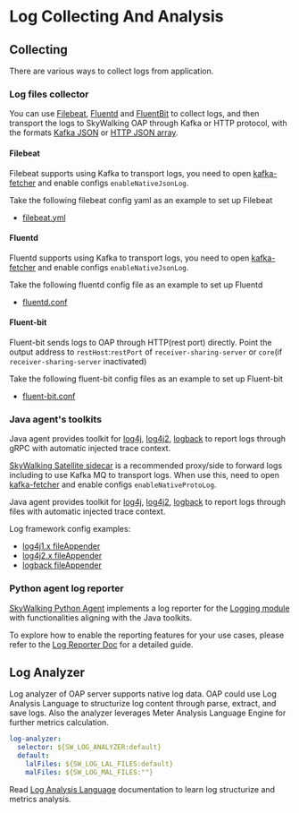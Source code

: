 # Log Collecting And Analysis

## Collecting
There are various ways to collect logs from application.

### Log files collector

You can use [Filebeat](https://www.elastic.co/cn/beats/filebeat), [Fluentd](https://fluentd.org)
and [FluentBit](http://fluentbit.io) to collect logs, and then transport the logs to SkyWalking OAP through Kafka or
HTTP protocol, with the formats [Kafka JSON](../../protocols/Log-Data-Protocol.md#native-kafka-protocol)
or [HTTP JSON array](../../protocols/Log-Data-Protocol.md#http-api).

#### Filebeat
Filebeat supports using Kafka to transport logs, you need to
open [kafka-fetcher](backend-fetcher.md#kafka-fetcher) and enable configs `enableNativeJsonLog`.

Take the following filebeat config yaml as an example to set up Filebeat
- [filebeat.yml](../../../../test/e2e/e2e-test/docker/kafka/filebeat.yml)

#### Fluentd
Fluentd supports using Kafka to transport logs, you need to
open [kafka-fetcher](backend-fetcher.md#kafka-fetcher) and enable configs `enableNativeJsonLog`.

Take the following fluentd config file as an example to set up Fluentd
- [fluentd.conf](../../../../test/e2e/e2e-test/docker/kafka/fluentd.conf)

#### Fluent-bit
Fluent-bit sends logs to OAP through HTTP(rest port) directly. 
Point the output address to `restHost`:`restPort` of `receiver-sharing-server` or `core`(if `receiver-sharing-server` inactivated)

Take the following fluent-bit config files as an example to set up Fluent-bit
- [fluent-bit.conf](../../../../test/e2e/e2e-test/docker/log/fluent-bit)

### Java agent's toolkits
Java agent provides toolkit for 
[log4j](../service-agent/java-agent/Application-toolkit-log4j-1.x.md),
[log4j2](../service-agent/java-agent/Application-toolkit-log4j-2.x.md), 
[logback](../service-agent/java-agent/Application-toolkit-logback-1.x.md) 
to report logs through gRPC with automatic injected trace context.

[SkyWalking Satellite sidecar](https://github.com/apache/skywalking-satellite) is a recommended proxy/side to
forward logs including to use Kafka MQ to transport logs. When use this, need to open [kafka-fetcher](backend-fetcher.md#kafka-fetcher)
and enable configs `enableNativeProtoLog`.

Java agent provides toolkit for
[log4j](../service-agent/java-agent/Application-toolkit-log4j-1.x.md#print-skywalking-context-in-your-logs),
[log4j2](../service-agent/java-agent/Application-toolkit-log4j-2.x.md#print-skywalking-context-in-your-logs),
[logback](../service-agent/java-agent/Application-toolkit-logback-1.x.md#print-skywalking-context-in-your-logs)
to report logs through files with automatic injected trace context.

Log framework config examples:
- [log4j1.x fileAppender](../../../../test/e2e/e2e-service-provider/src/main/resources/log4j.properties)
- [log4j2.x fileAppender](../../../../test/e2e/e2e-service-provider/src/main/resources/log4j2.xml)
- [logback fileAppender](../../../../test/e2e/e2e-service-provider/src/main/resources/logback.xml)

### Python agent log reporter
[SkyWalking Python Agent](https://github.com/apache/skywalking-python) implements a log reporter for the [Logging 
module](https://docs.python.org/3/library/logging.html) with functionalities aligning with the Java toolkits. 

To explore how to enable the reporting features for your use cases, please refer to the 
[Log Reporter Doc](https://github.com/apache/skywalking-python/blob/master/docs/LogReporter.md) for a detailed guide.

## Log Analyzer

Log analyzer of OAP server supports native log data. OAP could use Log Analysis Language to
structurize log content through parse, extract, and save logs. 
Also the analyzer leverages Meter Analysis Language Engine for further metrics calculation.

```yaml
log-analyzer:
  selector: ${SW_LOG_ANALYZER:default}
  default:
    lalFiles: ${SW_LOG_LAL_FILES:default}
    malFiles: ${SW_LOG_MAL_FILES:""}
```

Read [Log Analysis Language](../../concepts-and-designs/lal.md) documentation to learn log structurize and metrics analysis.

